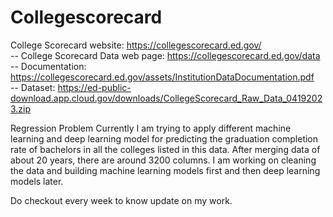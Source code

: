 # Collegescorecard



College Scorecard website: https://collegescorecard.ed.gov/<br>
-- College Scorecard Data web page: https://collegescorecard.ed.gov/data<br>
-- Documentation: https://collegescorecard.ed.gov/assets/InstitutionDataDocumentation.pdf<br>
-- Dataset: https://ed-public-download.app.cloud.gov/downloads/CollegeScorecard_Raw_Data_04192023.zip<br>


Regression Problem
Currently I am trying to apply different machine learning and deep learning model for predicting the graduation completion rate of bachelors in all the colleges listed in this data. After merging data of about 20 years, there are around 3200 columns.
I am working on cleaning the data and building machine learning models first and then deep learning models later. 

Do checkout every week to know update on my work.
